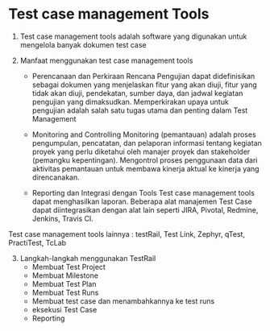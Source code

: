 # Test case management Tools
1. Test case management tools adalah software yang digunakan  untuk mengelola banyak dokumen test case 

2. Manfaat menggunakan test case management tools
    - Perencanaan dan Perkiraan
      Rencana Pengujian dapat didefinisikan sebagai dokumen yang menjelaskan fitur yang akan diuji, fitur yang tidak akan diuji, pendekatan, sumber daya, dan jadwal kegiatan pengujian yang dimaksudkan. Memperkirakan upaya untuk pengujian adalah salah satu tugas utama dan penting dalam Test Management 

    - Monitoring and Controlling
      Monitoring (pemantauan) adalah proses pengumpulan, pencatatan, dan pelaporan informasi tentang kegiatan proyek yang perlu diketahui oleh manajer proyek dan stakeholder (pemangku kepentingan). Mengontrol proses penggunaan data dari aktivitas pemantauan untuk membawa kinerja aktual ke kinerja yang direncanakan.

    - Reporting dan Integrasi dengan Tools
      Test case management tools dapat menghasilkan laporan. Beberapa alat manajemen Test Case dapat diintegrasikan dengan alat lain seperti JIRA, Pivotal, Redmine, Jenkins, Travis Cl.

Test case management tools lainnya : testRail, Test Link, Zephyr, qTest, PractiTest, TcLab

3. Langkah-langkah menggunakan TestRail
    - Membuat Test Project
    - Membuat Milestone
    - Membuat Test Plan
    - Membuat Test Runs
    - Membuat test case dan menambahkannya ke test runs
    - eksekusi Test Case
    - Reporting
